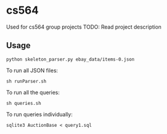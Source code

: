 # cs564
Used for cs564 group projects
TODO: Read project description 


## Usage
```python skeleton_parser.py ebay_data/items-0.json```

To run all JSON files:

```sh runParser.sh```

To run all the queries:

```sh queries.sh```

To run queries individually:

```sqlite3 AuctionBase < query1.sql```
